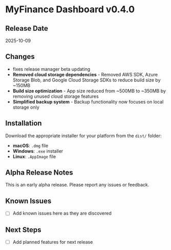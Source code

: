 # MyFinance Dashboard v0.4.0

## Release Date
2025-10-09

## Changes
- fixes release manager beta updating
- **Removed cloud storage dependencies** - Removed AWS SDK, Azure Storage Blob, and Google Cloud Storage SDKs to reduce build size by ~150MB
- **Build size optimization** - App size reduced from ~500MB to ~350MB by removing unused cloud storage features
- **Simplified backup system** - Backup functionality now focuses on local storage only

## Installation
Download the appropriate installer for your platform from the `dist/` folder:
- **macOS**: `.dmg` file
- **Windows**: `.exe` installer
- **Linux**: `.AppImage` file

## Alpha Release Notes
This is an early alpha release. Please report any issues or feedback.

## Known Issues
- [ ] Add known issues here as they are discovered

## Next Steps
- [ ] Add planned features for next release
